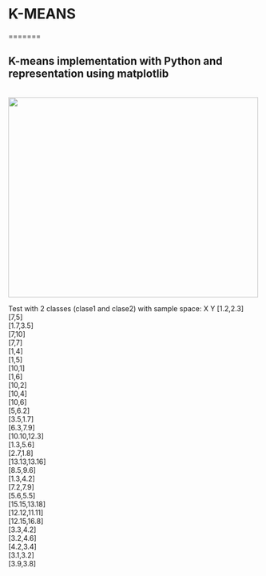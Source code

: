 <h1>K-MEANS</h1>
=======

<h2> K-means implementation with Python and representation using matplotlib </h2>
<br><img width=500 height=400 src="http://i59.tinypic.com/mjwvm1.png"/>

Test with 2 classes (clase1 and clase2) with sample space:
  X   Y
[1.2,2.3]<br>
[7,5]<br>
[1.7,3.5]<br>
[7,10]<br>
[7,7]<br>
[1,4]<br>
[1,5]<br>
[10,1]<br>
[1,6]<br>
[10,2]<br>
[10,4]<br>
[10,6]<br>
[5,6.2]<br>
[3.5,1.7]<br>
[6.3,7.9]<br>
[10.10,12.3]<br>
[1.3,5.6]<br>
[2.7,1.8]<br>
[13.13,13.16]<br>
[8.5,9.6]<br>
[1.3,4.2]<br>
[7.2,7.9]<br>
[5.6,5.5]<br>
[15.15,13.18]<br>
[12.12,11.11]<br>
[12.15,16.8]<br>
[3.3,4.2]<br>
[3.2,4.6]<br>
[4.2,3.4]<br>
[3.1,3.2]<br>
[3.9,3.8]<br>
